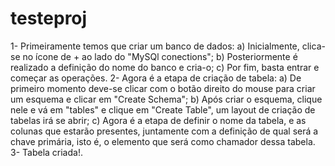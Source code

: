 # testeproj
1- Primeiramente temos que criar um banco de dados:
 a) Inicialmente, clica-se no ícone de + ao lado do "MySQl conections";
 b) Posteriormente é realizado a definição do nome do banco e cria-o;
 c) Por fim, basta entrar e começar as operações.
2- Agora é a etapa de criação de tabela:
a) De primeiro momento deve-se clicar com o botão direito do mouse para criar um esquema e clicar em "Create Schema";
b) Após criar o esquema, clique nele e vá em "tables" e clique em "Create Table", um layout de criação de tabelas irá se abrir;
c) Agora é a etapa de definir o nome da tabela, e as colunas que estarão presentes, juntamente com a definição de qual será a chave primária, isto é, o elemento que será como chamador dessa tabela.
3- Tabela criada!.
